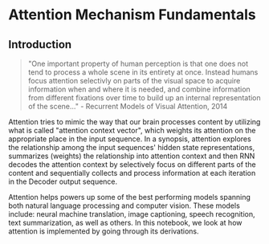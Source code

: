 # Attention Mechanism Fundamentals
## Introduction
> "One important property of human perception is that one does not tend to process a whole scene in its entirety at once. Instead humans focus attention selectivly on parts of the visual space to acquire information when and where it is needed, and combine information from different fixations over time to build up an internal representation of the scene..." - Recurrent Models of Visual Attention, 2014

Attention tries to mimic the way that our brain processes content by utilizing what is called "attention context vector", which weights its attention on the appropriate place in the input sequence. In a synopsis, attention explores the relationship among the input sequences' hidden state representations, summarizes (weights) the relationship into attention context and then RNN decodes the attention context by selectively focus on different parts of the content and sequentially collects and process information at each iteration in the Decoder output sequence. 

Attention helps powers up some of the best performing models spanning both natural language processing and computer vision. These models include: neural machine translation, image captioning, speech recognition, text summarization, as well as others. In this notebook, we look at how attention is implemented by going through its derivations.
